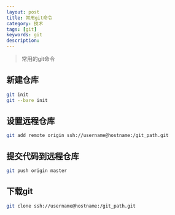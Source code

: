 ```yaml
---
layout: post
title: 常用git命令
category: 技术
tags: [git]
keywords: git
description: 
---
```


> 常用的git命令

## 新建仓库

```bash
git init
git --bare init
```

## 设置远程仓库

```bash
git add remote origin ssh://username@hostname:/git_path.git
```

## 提交代码到远程仓库

```bash
git push origin master
```

## 下载git

```bash
git clone ssh://username@hostname:/git_path.git
```
